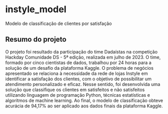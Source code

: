 # instyle_model
Modelo de classificação de clientes por satisfação  

## Resumo do projeto
O projeto foi resultado da participação do time Dadaístas na competição Hackday Comunidade DS - 5ª edição, realizada em julho de 2023. O time, formado por cinco cientistas de dados, trabalhou por 24 horas para a solução de um desafio da plataforma Kaggle. 
O problema de negócios apresentado se relaciona à necessidade da rede de lojas Instyle em identificar a satisfação dos clientes, com o objetivo de possibilitar um atendimento personalizado e eficaz. Nesse sentido, foi desenvolvida uma solução que classifique
os clientes em satisfeitos e não satisfeitos utilizando linguagem de programação Python, técnicas estatísticas e algoritmos de machine learning. Ao final, o modelo de classificação obteve acurácia de 94,17% ao ser aplicado aos dados finais da plataforma Kaggle. 
